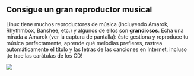 



<h2>Consigue un gran reproductor musical</h2>

Linux tiene muchos reproductores de música (incluyendo Amarok, Rhythmbox, Banshee, etc.) y algunos de ellos son <b>grandiosos</b>. Echa una mirada a Amarok (ver la captura de pantalla): éste gestiona y reproduce tu música perfectamente, aprende qué melodías prefieres, rastrea automáticamente el título y las letras de las canciones en Internet, incluso ¡te trae las carátulas de los CD!

<img src="Images/amarok.png" />




